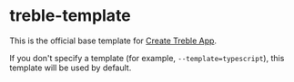# treble-template

This is the official base template for [Create Treble App](https://treble.threekit.com).

If you don't specify a template (for example, `--template=typescript`), this template will be used by default.
